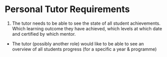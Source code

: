 # Personal Tutor Requirements

1. The tutor needs to be able to see the state of all student achievements. Which learning outcome they have achieved, which levels at which date and certified by which mentor. 
* The tutor (possibly another role) would like to be able to see an overview of all students progress (for a specific a year & programme)

